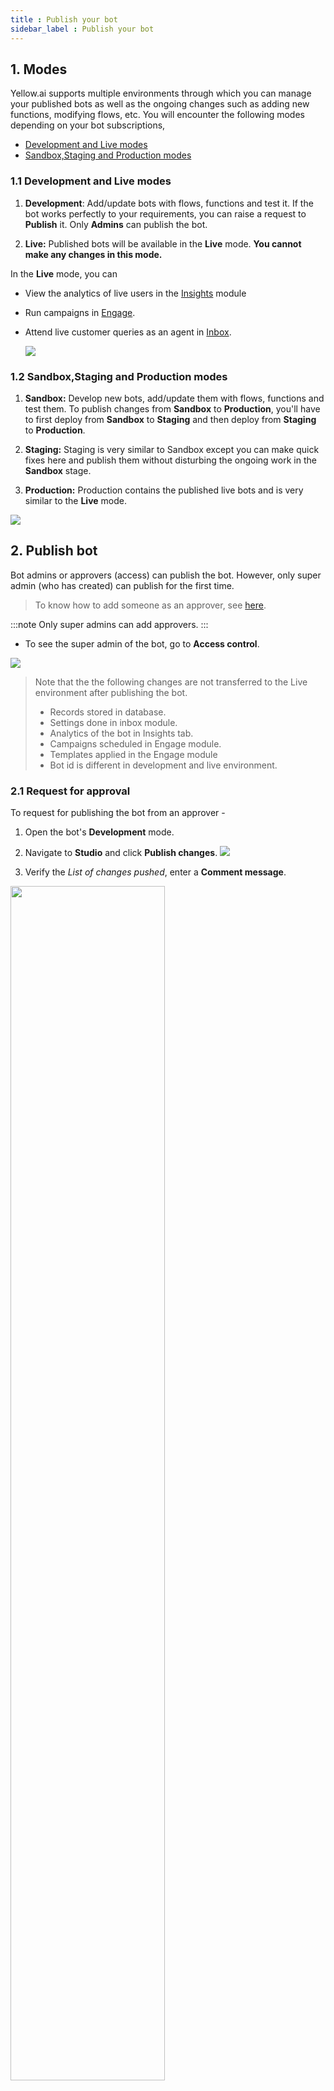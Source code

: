 ```yaml
---
title : Publish your bot
sidebar_label : Publish your bot
---
```


## 1. Modes

Yellow.ai supports multiple environments through which you can manage your published bots as well as the ongoing changes such as adding new functions, modifying flows, etc. You will encounter the following modes depending on your bot subscriptions,

* [Development and Live modes](#11-development-and-live-modes)
* [Sandbox,Staging and Production modes](#12-sandboxstaging-and-production-modes)

### <a name="development"></a>1.1 Development and Live modes


1. **Development**: Add/update bots with flows, functions and test it. If the bot works perfectly to your requirements, you can raise a request to **Publish** it. Only **Admins** can publish the bot. 

2. **Live:** Published bots will be available in the **Live** mode. **You cannot make any changes in this mode.** 

In the **Live** mode, you can 

* View the analytics of live users in the [Insights](https://docs.yellow.ai/docs/platform_concepts/growth/overview) module
* Run campaigns in [Engage](https://docs.yellow.ai/docs/platform_concepts/engagement/engage). 
* Attend live customer queries as an agent in [Inbox](https://docs.yellow.ai/docs/platform_concepts/inbox).

   ![](https://i.imgur.com/4PLfGcE.png)




### <a name="staging"></a>1.2 Sandbox,Staging and Production modes 

1. **Sandbox:** Develop new bots, add/update them with flows, functions and test them. To publish changes from **Sandbox** to **Production**, you'll have to first deploy from **Sandbox** to **Staging** and then deploy from **Staging** to **Production**.

2. **Staging:** Staging is very similar to Sandbox except you can make quick fixes here and publish them without disturbing the ongoing work in the **Sandbox** stage.

3. **Production:** Production contains the published live bots and is very similar to the **Live** mode.

![](https://i.imgur.com/WI0YLmE.png)

## 2. Publish bot


Bot admins or approvers (access) can publish the bot. However, only super admin (who has created) can publish for the first time.

> To know how to add someone as an approver, see [here](https://docs.yellow.ai/docs/platform_concepts/Getting%20Started/add-bot-collaborators). 

:::note 
Only super admins can add approvers.
:::

* To see the super admin of the bot, go to **Access control**.


![](https://i.imgur.com/gd7yn1Q.png)

> Note that the the following changes are not transferred to the Live environment after publishing the bot.
> * Records stored in database.
> * Settings done in inbox module.
> * Analytics of the bot in Insights tab.
> * Campaigns scheduled in Engage module.
> * Templates applied in the Engage module
> * Bot id is different in development and live environment.



### 2.1 Request for approval

To request for publishing the bot from an approver -

1. Open the bot's **Development** mode.
2. Navigate to **Studio** and click **Publish changes**. 
![](https://i.imgur.com/KpPExXP.jpg)

3. Verify the *List of changes pushed*, enter a **Comment message**.
<img src="https://i.imgur.com/Vw2K047.png" width="70%"/>

4. Click **Publish**. You will see the *Publish approval awaited* status until the bot is published.


<img src="https://i.imgur.com/KP1Z06P.jpg"/>




### 2.2 Approve request & publish bot

When someone raises a publish request, the super admin and approvers will receive an email with subject line *Approval needed to publish Assistant : <YOUR_BOT_NAME>*

Before approving
* Make sure the bot is working as expected in the development environment. You can test all the functionalities before approving.
* The bot is trained with correct intents.

To publish the bot follow these steps -

:::note
If you see the publish button is disabled and it says that bot is in read-only mode, make sure all the previous publish requests are approved and published.
:::

When someone raises a publish request, the super admin and approvers will receive an email with subject line *Approval needed to publish Assistant : <YOUR_BOT_NAME>*

1. Open the email and click on **Check publish request**. It will redirect you to the bot approval page.
![](https://i.imgur.com/2P0Muuy.png)

2. Click in the Profile drop-down > **Take actions**, and navigate to the **Bot approval** tab
![](https://i.imgur.com/fWqYPzH.png)

3. Click **Approve**.

4. Verify all the items mentioned in the checklist and select each checkbox post completing.
<img src="https://i.imgur.com/FT5KrCR.png" width="70%"/>

5. Click **Approvre** to confirm approval.


When the bot is published successfully, the admins and approvers of the bot receive an email with the subject line *Assistant : <BOT_NAME> has been approved* with the name of the user who published it.
![](https://i.imgur.com/tcdvurC.png)

## 2.3 Selective Publish

Selective publish lets you publish certain flows of your bot instead of your entire bot. 

**Benefits**

* You can release a part of your bot and start seeing results while working on the other flows.
* You can make quick bug fixes or copy changes after your first release without disturbing the ongoing work.
* Proactively plan your work based on the feedback received for the currently published flows.

To access this feature,

1. Click **Publish changes** button on the top and select **Publish selected flows**.

![](https://i.imgur.com/feRhJWR.png)

2. Choose the flows to be published, select the approvers, and post a comment on what the publish does. Click **Publish** to publish the bot.

![](https://i.imgur.com/9wX1vRD.png)

:::info
For bots with **Sandbox**, **Staging** and **Production** modes, **Selective Publish** will be available only if the bot is published from **Staging** to **Production** 
:::

## 2.4 Revert 

Published bots can be reverted as well. This feature comes handy if the published bot has bugs.

1. Click **Revert** on the top.

![](https://i.imgur.com/q37ebzW.png)

2. Select the bot to be reverted and click **Revert** in the following dialog box.

![](https://i.imgur.com/T1Ixoqp.png)


:::info
1. **Revert** action is possible only in **Live** environments.
2. Only admins can use the **Revert** option.
:::

